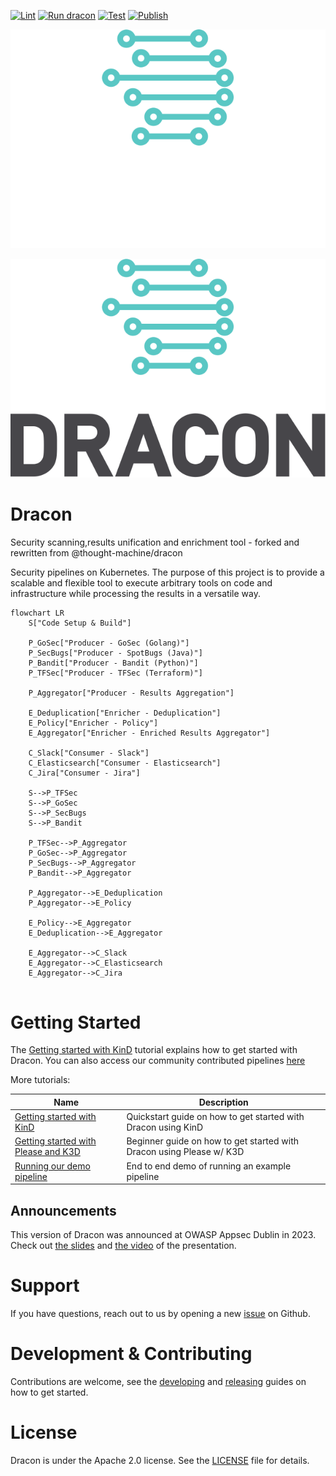 [![Lint](https://github.com/ocurity/dracon/actions/workflows/lint.yml/badge.svg)](https://github.com/ocurity/dracon/actions/workflows/lint.yml)
[![Run dracon](https://github.com/ocurity/dracon/actions/workflows/run_dracon.yml/badge.svg)](https://github.com/ocurity/dracon/actions/workflows/run_dracon.yml)
[![Test](https://github.com/ocurity/dracon/actions/workflows/test.yml/badge.svg)](https://github.com/ocurity/dracon/actions/workflows/test.yml)
[![Publish](https://github.com/ocurity/dracon/actions/workflows/publish.yml/badge.svg)](https://github.com/ocurity/dracon/actions/workflows/publish.yml)

<p align="center">
  <img src="assets/dracon-logo-light.svg#gh-dark-mode-only"/>
</p>
<p align="center">
  <img src="assets/dracon-logo-dark.svg#gh-light-mode-only"/>
</p>

# Dracon

Security scanning,results unification and enrichment tool - forked and rewritten from @thought-machine/dracon

Security pipelines on Kubernetes. The purpose of this project is to provide a
scalable and flexible tool to execute arbitrary tools on code and infrastructure while
processing the results in a versatile way.

```mermaid
flowchart LR
    S["Code Setup & Build"]

    P_GoSec["Producer - GoSec (Golang)"]
    P_SecBugs["Producer - SpotBugs (Java)"]
    P_Bandit["Producer - Bandit (Python)"]
    P_TFSec["Producer - TFSec (Terraform)"]

    P_Aggregator["Producer - Results Aggregation"]

    E_Deduplication["Enricher - Deduplication"]
    E_Policy["Enricher - Policy"]
    E_Aggregator["Enricher - Enriched Results Aggregator"]

    C_Slack["Consumer - Slack"]
    C_Elasticsearch["Consumer - Elasticsearch"]
    C_Jira["Consumer - Jira"]

    S-->P_TFSec
    S-->P_GoSec
    S-->P_SecBugs
    S-->P_Bandit

    P_TFSec-->P_Aggregator
    P_GoSec-->P_Aggregator
    P_SecBugs-->P_Aggregator
    P_Bandit-->P_Aggregator

    P_Aggregator-->E_Deduplication
    P_Aggregator-->E_Policy

    E_Policy-->E_Aggregator
    E_Deduplication-->E_Aggregator

    E_Aggregator-->C_Slack
    E_Aggregator-->C_Elasticsearch
    E_Aggregator-->C_Jira


```

# Getting Started

The [Getting started with KinD][tut-kind] tutorial explains how to get started with Dracon.
You can also access our community contributed pipelines [here](https://github.com/ocurity/dracon-community-pipelines)

More tutorials:

| Name                                                  | Description                                                          |
| ----------------------------------------------------- | -------------------------------------------------------------------- |
| [Getting started with KinD][tut-kind]                 | Quickstart guide on how to get started with Dracon using KinD        |
| [Getting started with Please and K3D][tut-please-k3d] | Beginner guide on how to get started with Dracon using Please w/ K3D |
| [Running our demo pipeline][tut-running-demos]        | End to end demo of running an example pipeline                       |

## Announcements

This version of Dracon was announced at OWASP Appsec Dublin in 2023. Check out [the slides](docs/presentations/Global_AppSecDublin_Presentation.pdf) and [the video](https://www.youtube.com/watch?app=desktop&list=PLpr-xdpM8wG8479ud_l4W93WU5MP2bg78&v=i9j7n0WDBO0&feature=youtu.be) of the presentation.

# Support

If you have questions, reach out to us by opening a new [issue](https://github.com/ocurity/dracon/issues/new) on Github.

# Development & Contributing

Contributions are welcome, see the [developing](docs/contributers/DEVELOPING.md)
and [releasing](docs/contributers/RELEASES.md) guides on how to get started.

# License

Dracon is under the Apache 2.0 license. See the [LICENSE](LICENSE) file for
details.

[tut-kind]: docs/getting-started/kind.md
[tut-please-k3d]: docs/getting-started/please-k3d.md
[tut-running-demos]: docs/getting-started/tutorials/running-demos.md
